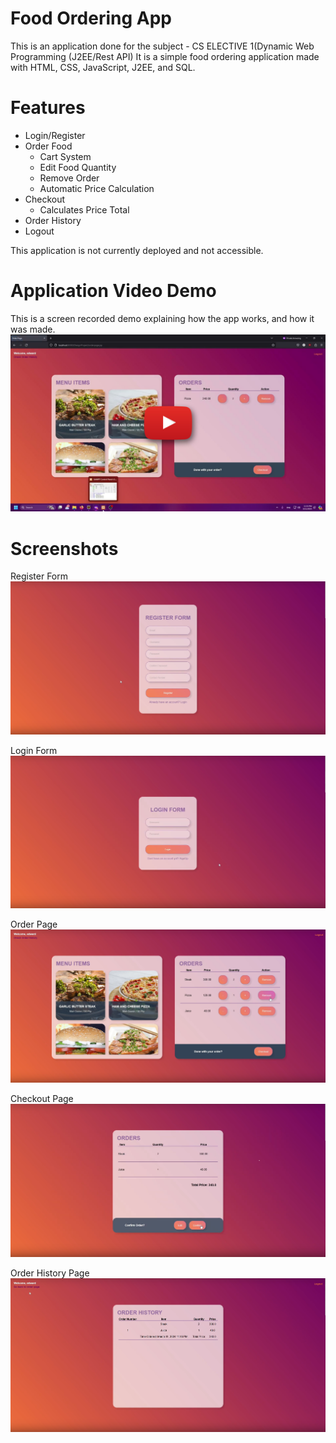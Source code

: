 # Food Ordering App
This is an application done for the subject - CS ELECTIVE 1(Dynamic Web Programming (J2EE/Rest API) 
It is a simple food ordering application made with HTML, CSS, JavaScript, J2EE, and SQL.

# Features
- Login/Register
- Order Food
  - Cart System
  - Edit Food Quantity
  - Remove Order
  - Automatic Price Calculation
- Checkout
  - Calculates Price Total
- Order History
- Logout

This application is not currently deployed and not accessible.

# Application Video Demo
This is a screen recorded demo explaining how the app works, and how it was made.
[![Video Title](https://github.com/EdwardTatel/J2EE-SQL_Food-Ordering_App/blob/main/images/J2eeDemo.jpg)](https://youtu.be/EiVM4sHmRJM?si=VizTjV2RSNYH-cnq)

# Screenshots
Register Form
![alt text](https://github.com/EdwardTatel/J2EE-SQL_Food-Ordering_App/blob/main/images/J2ee2.png)

Login Form
![alt text](https://github.com/EdwardTatel/J2EE-SQL_Food-Ordering_App/blob/main/images/J2ee3.png)

Order Page
![alt text](https://github.com/EdwardTatel/J2EE-SQL_Food-Ordering_App/blob/main/images/J2ee.png)

Checkout Page
![alt text](https://github.com/EdwardTatel/J2EE-SQL_Food-Ordering_App/blob/main/images/J2ee1.png)

Order History Page
![alt text](https://github.com/EdwardTatel/J2EE-SQL_Food-Ordering_App/blob/main/images/J2ee4.png)
